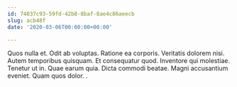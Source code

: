 ```yaml
---
id: 74037c93-59fd-42b8-8baf-8ae4c86aeecb
slug: acb48f
date: '2020-03-06T00:00:00+00:00'

---
```


Quos nulla et. Odit ab voluptas. Ratione ea corporis. Veritatis dolorem nisi. Autem temporibus quisquam. Et consequatur quod. Inventore qui molestiae. Tenetur ut in. Quae earum quia. Dicta commodi beatae. Magni accusantium eveniet. Quam quos dolor. .
